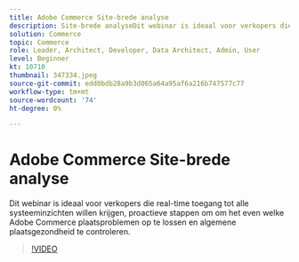 ```yaml
---
title: Adobe Commerce Site-brede analyse
description: Site-brede analyseDit webinar is ideaal voor verkopers die real-time toegang tot alle systeeminzichten willen krijgen, proactieve stappen om het even welke Adobe Commerce plaatsproblemen op te lossen en algemene plaatsgezondheid te controleren.
solution: Commerce
topic: Commerce
role: Leader, Architect, Developer, Data Architect, Admin, User
level: Beginner
kt: 10710
thumbnail: 347334.jpeg
source-git-commit: edd0bdb28a9b3d065a64a95af6a216b747577c77
workflow-type: tm+mt
source-wordcount: '74'
ht-degree: 0%

---
```


# Adobe Commerce Site-brede analyse

Dit webinar is ideaal voor verkopers die real-time toegang tot alle systeeminzichten willen krijgen, proactieve stappen om om het even welke Adobe Commerce plaatsproblemen op te lossen en algemene plaatsgezondheid te controleren.

>[!VIDEO](https://video.tv.adobe.com/v/347334/?quality=12&learn=on)
